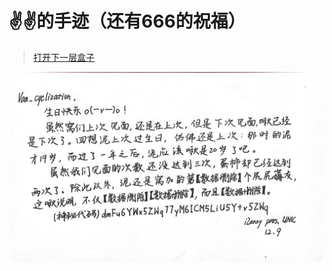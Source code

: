 # ✌️✌️的手迹（还有666的祝福）

> [打开下一层盒子](./box_3/ "诶嘿嘿(º﹃º )")

[![✌️✌️](./✌️✌️.jpg)](https://github.com/Van-Nya/20th-birthday/raw/main/box_1/box_2/readme.pdf "点击查看完整文档")
